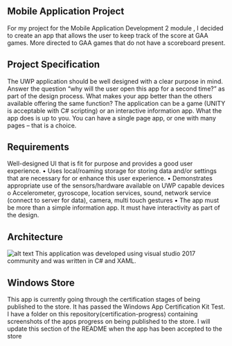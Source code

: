 ## Mobile Application Project

For my project for the Mobile Application Development 2 module , I decided to create an app that allows the user to keep track of the score at GAA games. More directed to GAA games that do not have a scoreboard present.

## Project Specification

The UWP application should be well designed with a clear purpose in mind. Answer the question
“why will the user open this app for a second time?” as part of the design process. What makes your
app better than the others available offering the same function?
The application can be a game (UNITY is acceptable with C# scripting) or an interactive information
app. What the app does is up to you. You can have a single page app, or one with many pages – that
is a choice.

## Requirements

Well-designed UI that is fit for purpose and provides a good user experience.
• Uses local/roaming storage for storing data and/or settings that are necessary for or
enhance this user experience.
• Demonstrates appropriate use of the sensors/hardware available on UWP capable devices
o Accelerometer, gyroscope, location services, sound, network service (connect to
server for data), camera, multi touch gestures
• The app must be more than a simple information app. It must have interactivity as part of
the design.

## Architecture
![alt text](https://www.google.ie/imgres?imgurl=https%3A%2F%2Fi.gadgets360cdn.com%2Flarge%2Fvisual_studio_2017_1488964677008.jpg%3Foutput-quality%3D80&imgrefurl=https%3A%2F%2Fgadgets.ndtv.com%2Fapps%2Fnews%2Fmicrosoft-visual-studio-2017-released-for-public-download-1667467&docid=qN-2nlFHD4tBjM&tbnid=dBCP-JpAid_pdM%3A&vet=10ahUKEwiLtu3UjLjaAhUDCcAKHfeLCswQMwjDAigUMBQ..i&w=800&h=450&bih=900&biw=1920&q=VISUAL%20STUDIO&ved=0ahUKEwiLtu3UjLjaAhUDCcAKHfeLCswQMwjDAigUMBQ&iact=mrc&uact=8)
This application was developed  using visual studio 2017 community and was written in C# and XAML.

## Windows Store

This app is currently going through the certification stages of being published to the store.
It has passed the Windows App Certification Kit Test.
I have a folder on this repository(certification-progress) containing screenshots of the apps progress on being published to the store.
I will update this section of the README when the app has been accepted to the store
